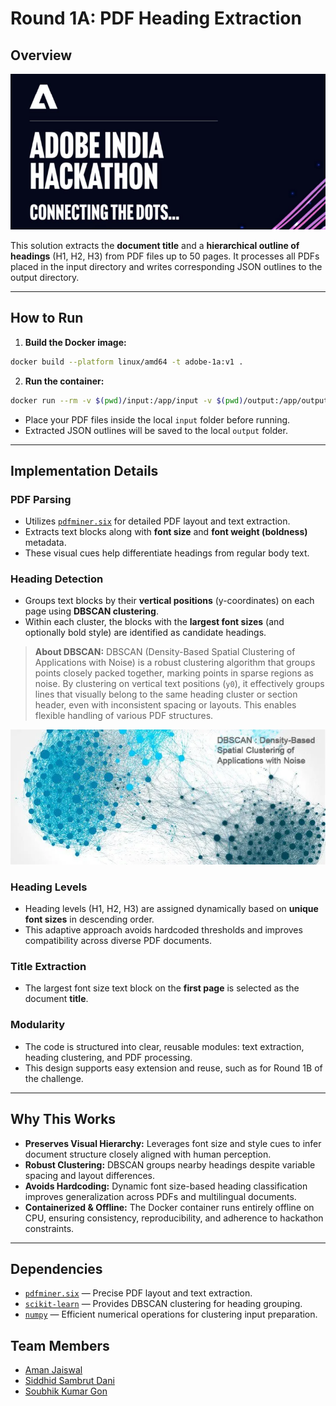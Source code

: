# Round 1A: PDF Heading Extraction

## Overview

![Adobe-Hackathon-Banner](media/banner.png)

This solution extracts the **document title** and a **hierarchical outline of headings** (H1, H2, H3) from PDF files up to 50 pages. It processes all PDFs placed in the input directory and writes corresponding JSON outlines to the output directory.

---

## How to Run

1. **Build the Docker image:**

```bash
docker build --platform linux/amd64 -t adobe-1a:v1 .
```

2. **Run the container:**

```bash
docker run --rm -v $(pwd)/input:/app/input -v $(pwd)/output:/app/output --network none adobe-1a:v1
```

* Place your PDF files inside the local `input` folder before running.
* Extracted JSON outlines will be saved to the local `output` folder.

---

## Implementation Details

### PDF Parsing

* Utilizes [`pdfminer.six`](https://pdfminersix.readthedocs.io/) for detailed PDF layout and text extraction.
* Extracts text blocks along with **font size** and **font weight (boldness)** metadata.
* These visual cues help differentiate headings from regular body text.

### Heading Detection

* Groups text blocks by their **vertical positions** (y-coordinates) on each page using **DBSCAN clustering**.
* Within each cluster, the blocks with the **largest font sizes** (and optionally bold style) are identified as candidate headings.

> **About DBSCAN:**
> DBSCAN (Density-Based Spatial Clustering of Applications with Noise) is a robust clustering algorithm that groups points closely packed together, marking points in sparse regions as noise. By clustering on vertical text positions (`y0`), it effectively groups lines that visually belong to the same heading cluster or section header, even with inconsistent spacing or layouts. This enables flexible handling of various PDF structures.

![Heading Clustering Visualization](media/image.png)

### Heading Levels

* Heading levels (H1, H2, H3) are assigned dynamically based on **unique font sizes** in descending order.
* This adaptive approach avoids hardcoded thresholds and improves compatibility across diverse PDF documents.

### Title Extraction

* The largest font size text block on the **first page** is selected as the document **title**.

### Modularity

* The code is structured into clear, reusable modules: text extraction, heading clustering, and PDF processing.
* This design supports easy extension and reuse, such as for Round 1B of the challenge.

---

## Why This Works

* **Preserves Visual Hierarchy:** Leverages font size and style cues to infer document structure closely aligned with human perception.
* **Robust Clustering:** DBSCAN groups nearby headings despite variable spacing and layout differences.
* **Avoids Hardcoding:** Dynamic font size-based heading classification improves generalization across PDFs and multilingual documents.
* **Containerized & Offline:** The Docker container runs entirely offline on CPU, ensuring consistency, reproducibility, and adherence to hackathon constraints.

---

## Dependencies

* [`pdfminer.six`](https://pdfminersix.readthedocs.io/) — Precise PDF layout and text extraction.
* [`scikit-learn`](https://scikit-learn.org/stable/) — Provides DBSCAN clustering for heading grouping.
* [`numpy`](https://numpy.org/) — Efficient numerical operations for clustering input preparation.


## Team Members
- [Aman Jaiswal](https://github.com/amanjaiswal7236)
- [Siddhid Sambrut Dani](https://github.com/siddhid1)
- [Soubhik Kumar Gon](https://github.com/zakhaev26)